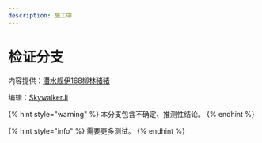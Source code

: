 ```yaml
---
description: 施工中
---
```


# 检证分支

内容提供：[潜水舰伊168](https://bbs.nga.cn/nuke.php?func=ucp&uid=38318084)[柳林猪猪](https://bbs.nga.cn/nuke.php?func=ucp&uid=148234)

编辑：[SkywalkerJi](https://twitter.com/Skywalker_Ji)

{% hint style="warning" %}
本分支包含不确定、推测性结论。
{% endhint %}

{% hint style="info" %}
需要更多测试。
{% endhint %}


